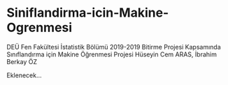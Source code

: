 # Siniflandirma-icin-Makine-Ogrenmesi
DEÜ Fen Fakültesi İstatistik Bölümü 2019-2019 Bitirme Projesi Kapsamında Sınıflandırma için Makine Öğrenmesi Projesi
Hüseyin Cem ARAS, İbrahim Berkay ÖZ

Eklenecek...
